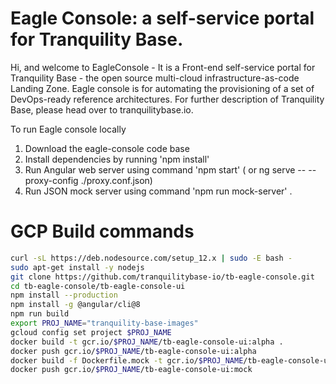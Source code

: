 # Eagle Console: a self-service portal for Tranquility Base.

Hi, and welcome to EagleConsole  - It is a Front-end self-service portal for Tranquility Base - the open source multi-cloud infrastructure-as-code Landing Zone. Eagle console is for automating the provisioning of a set of DevOps-ready reference architectures. For further description of Tranquility Base, please head over to tranquilitybase.io.


To run Eagle console locally

1. Download the eagle-console code base
2. Install dependencies by running  'npm install'
3. Run Angular web server using command 'npm start' ( or ng serve -- --proxy-config ./proxy.conf.json)
4. Run JSON mock server using command 'npm run mock-server' .


# GCP Build commands

```sh
curl -sL https://deb.nodesource.com/setup_12.x | sudo -E bash -
sudo apt-get install -y nodejs
git clone https://github.com/tranquilitybase-io/tb-eagle-console.git
cd tb-eagle-console/tb-eagle-console-ui
npm install --production
npm install -g @angular/cli@8
npm run build
export PROJ_NAME="tranquility-base-images"
gcloud config set project $PROJ_NAME
docker build -t gcr.io/$PROJ_NAME/tb-eagle-console-ui:alpha .
docker push gcr.io/$PROJ_NAME/tb-eagle-console-ui:alpha
docker build -f Dockerfile.mock -t gcr.io/$PROJ_NAME/tb-eagle-console-ui:mock .
docker push gcr.io/$PROJ_NAME/tb-eagle-console-ui:mock
```